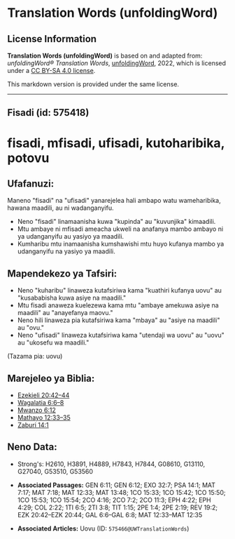# Translation Words (unfoldingWord)

## License Information

**Translation Words (unfoldingWord)** is based on and adapted from: _unfoldingWord® Translation Words_, [unfoldingWord](https://unfoldingword.org/utw), 2022, which is licensed under a [CC BY-SA 4.0 license](https://creativecommons.org/licenses/by-sa/4.0/legalcode.en).

This markdown version is provided under the same license.



--------------------------------

## Fisadi (id: 575418)

fisadi, mfisadi, ufisadi, kutoharibika, potovu
==============================================

Ufafanuzi:
----------

Maneno "fisadi" na "ufisadi" yanarejelea hali ambapo watu wameharibika, hawana maadili, au ni wadanganyifu.

* Neno "fisadi" linamaanisha kuwa "kupinda" au "kuvunjika" kimaadili.
* Mtu ambaye ni mfisadi ameacha ukweli na anafanya mambo ambayo ni ya udanganyifu au yasiyo ya maadili.
* Kumharibu mtu inamaanisha kumshawishi mtu huyo kufanya mambo ya udanganyifu na yasiyo ya maadili.

Mapendekezo ya Tafsiri:
-----------------------

* Neno "kuharibu" linaweza kutafsiriwa kama "kuathiri kufanya uovu" au "kusababisha kuwa asiye na maadili."
* Mtu fisadi anaweza kuelezewa kama mtu "ambaye amekuwa asiye na maadili" au "anayefanya maovu."
* Neno hili linaweza pia kutafsiriwa kama "mbaya" au "asiye na maadili" au "ovu."
* Neno "ufisadi" linaweza kutafsiriwa kama "utendaji wa uovu" au "uovu" au "ukosefu wa maadili."

(Tazama pia: uovu)

Marejeleo ya Biblia:
--------------------

* [Ezekieli 20:42–44](https://ref.ly/Ezek20:42-Ezek20:44)
* [Wagalatia 6:6–8](https://ref.ly/Gal6:6-Gal6:8)
* [Mwanzo 6:12](https://ref.ly/Gen6:12)
* [Mathayo 12:33–35](https://ref.ly/Matt12:33-Matt12:35)
* [Zaburi 14:1](https://ref.ly/Ps14:1)

Neno Data:
----------

* Strong's: H2610, H3891, H4889, H7843, H7844, G08610, G13110, G27040, G53510, G53560

* **Associated Passages:** GEN 6:11; GEN 6:12; EXO 32:7; PSA 14:1; MAT 7:17; MAT 7:18; MAT 12:33; MAT 13:48; 1CO 15:33; 1CO 15:42; 1CO 15:50; 1CO 15:53; 1CO 15:54; 2CO 4:16; 2CO 7:2; 2CO 11:3; EPH 4:22; EPH 4:29; COL 2:22; 1TI 6:5; 2TI 3:8; TIT 1:15; 2PE 1:4; 2PE 2:19; REV 19:2; EZK 20:42–EZK 20:44; GAL 6:6–GAL 6:8; MAT 12:33–MAT 12:35
* **Associated Articles:** Uovu (ID: `575466@UWTranslationWords`)

